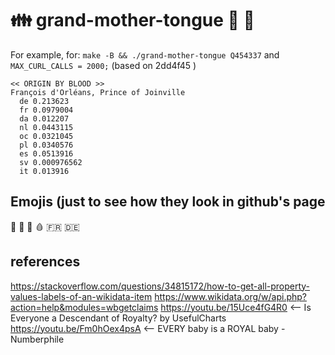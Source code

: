 
# 👪 grand-mother-tongue  👵   👴


For example, for: `make -B && ./grand-mother-tongue Q454337` and `MAX_CURL_CALLS = 2000;` (based on 2dd4f45 )

```
<< ORIGIN BY BLOOD >>
François d'Orléans, Prince of Joinville
  de 0.213623
  fr 0.0979004
  da 0.012207
  nl 0.0443115
  oc 0.0321045
  pl 0.0340576
  es 0.0513916
  sv 0.000976562
  it 0.013916

```

## Emojis (just to see how they look in github's page

👑
🤴
👸
🩸
🇫🇷
🇩🇪



## references

https://stackoverflow.com/questions/34815172/how-to-get-all-property-values-labels-of-an-wikidata-item
https://www.wikidata.org/w/api.php?action=help&modules=wbgetclaims
https://youtu.be/15Uce4fG4R0 <-- Is Everyone a Descendant of Royalty? by UsefulCharts
https://youtu.be/Fm0hOex4psA <-- EVERY baby is a ROYAL baby - Numberphile


